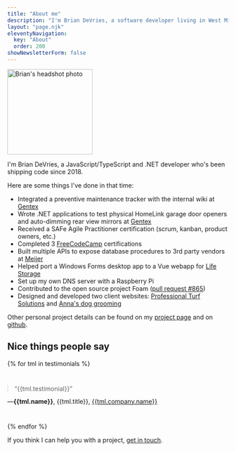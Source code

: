 ```yaml
---
title: "About me"
description: "I'm Brian DeVries, a software developer living in West Michigan. I'm originally from Loveland, Colorado."
layout: "page.njk"
eleventyNavigation:
  key: "About"
  order: 200
showNewsletterForm: false
---
```


<img class="profile-pic bounce-in"
  alt="Brian's headshot photo"
  title="That's me!"
  height="194"
  width="194"
  src="/images/BrianProfilePic.jpg" />

I'm Brian DeVries, a JavaScript/TypeScript and .NET developer who's been shipping code since 2018.

Here are some things I've done in that time:

- Integrated a preventive maintenance tracker with the internal wiki at [Gentex](https://www.gentex.com)
- Wrote .NET applications to test physical HomeLink garage door openers and auto-dimming rear view mirrors at [Gentex](https://www.gentex.com)
- Received a SAFe Agile Practitioner certification (scrum, kanban, product owners, etc.)
- Completed 3 [FreeCodeCamp](https://freecodecamp.org) certifications
- Built multiple APIs to expose database procedures to 3rd party vendors at [Meijer](https://www.meijer.com)
- Helped port a Windows Forms desktop app to a Vue webapp for [Life Storage](https://lifestorage.com)
- Set up my own DNS server with a Raspberry Pi
- Contributed to the open source project Foam ([pull request #865](https://github.com/foambubble/foam/pull/865))
- Designed and developed two client websites: [Professional Turf Solutions](/projects/pro-turf-solutions) and [Anna's dog grooming](https://annasdoggrooming.netlify.app)

Other personal project details can be found on my [project page](/projects) and on [github](https://github.com/techcarpenter).

## Nice things people say

<!-- List testimonials -->
{% for tml in testimonials %}
<figure class="testimonial">
<blockquote class="testimonial-quote">“{{tml.testimonial}}”</blockquote>
<figcaption class="testimonial-caption">
—<strong>{{tml.name}}</strong>, {{tml.title}}, <a href="{{tml.company.url}}" rel="noreferrer nofollow">{{tml.company.name}}</a>
</figcaption>
</figure>
{% endfor %}

If you think I can help you with a project, [get in touch](/contact).

<style>
  .testimonial {
    margin: 2.5rem 0;
  }
  .testimonial-quote {
    margin: 0;
  }
  .testimonial-caption {
    margin-top: 0.75rem;
  }
</style>